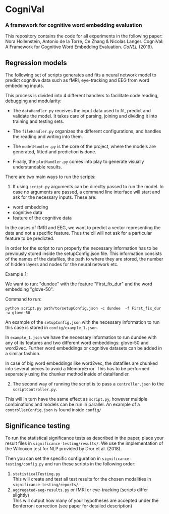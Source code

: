 # CogniVal
### A framework for cognitive word embedding evaluation

This repository contains the code for all experiments in the following paper:  
Nora Hollenstein, Antonio de la Torre, Ce Zhang & Nicolas Langer. CogniVal: A Framework for Cognitive Word Embedding Evaluation. _CoNLL_ (2019).


## Regression models

The following set of scripts generates and fits a neural network model to predict cognitive data such as fMRI, eye-tracking 
and EEG from word embedding inputs.

This process is divided into 4 different handlers to facilitate code reading, debugging and modularity:

- The ``dataHandler.py`` receives the input data used to fit, predict and validate the model. It takes care of parsing, joining and dividing it into training and
testing sets.

- The ``fileHandler.py`` organizes the different configurations, and handles the reading and writing into them. 

- The ``modelHandler.py`` is the core of the project, where the models are generated, fitted and prediction is done.

- Finally, the ``plotHandler.py`` comes into play to generate visually understandable results.


There are two main ways to run the scripts:

1. If using ``script.py`` arguments can be direclty passed to run the model.
 In case no arguments are passed, a command line interface will start and ask for the necessary inputs. These are:
- word embedding
- cognitive data
- feature of the cognitive data

In the cases of fMRI and EEG, we want to predict a vector representing the data and not a specific feature. Thus the cli will 
not ask for a particular feature to be predicted.    

In order for the script to run properly the necessary information has to be previously stored inside the setupConfig.json 
file. This information consists of the names of the datafiles, the path to where they are stored, the number of hidden layers and nodes for the neural network
etc.

Example_1:

We want to run: "dundee" with the feature "First_fix_dur" and the word embedding "glove-50".

Command to run:

``python script.py path/to/setupConfig.json -c dundee  -f First_fix_dur  -w glove-50``

An example of the ``setupConfig.json`` with the necessary information to run this case is stored in ``config/example_1.json``.

In ``example_1.json`` we have the necessary information to run dundee with any of its features and two different word embeddings: glove-50 and word2vec. Further word embeddings 
or cognitive datasets can be added in a similar fashion. 

In case of big word embeddings like word2vec, the datafiles are chunked into several pieces to avoid a MemoryError. This has 
to be performed separately using the chunker method inside of dataHandler.

2. The second way of running the script is to pass a ``controller.json`` to the ``scriptController.py``.

This will in turn have the same effect as ``script.py``, however multiple combinations and models can be run in parallel. An example of
a ``controllerConfig.json`` is found inside ``config/``


## Significance testing

To run the statistical significance tests as described in the paper, place your result files in `significance-testing/results/`.
We use the implementation of the Wilcoxon test for NLP provided by Dror et al. (2018).

Then you can set the specific configuration in `significance-testing/config.py` and run these scripts in the following order:
1. `statisticalTesting.py`  
This will create and test all test results for the chosen modalities in `significance-testing/reports/`.
2. `aggregated-eeg-results.py` or fMRI or eye-tracking (scripts differ slightly)  
This will output how many of your hypotheses are accepted under the Bonferroni correction (see paper for detailed description)


